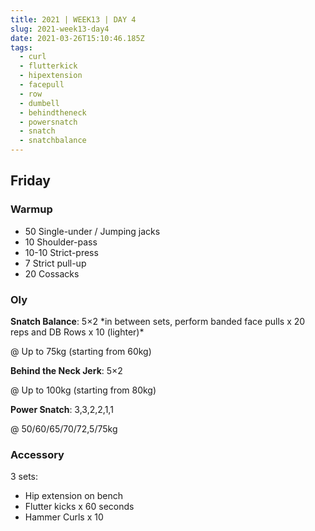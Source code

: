 ```yaml
---
title: 2021 | WEEK13 | DAY 4
slug: 2021-week13-day4
date: 2021-03-26T15:10:46.185Z
tags:
  - curl
  - flutterkick
  - hipextension
  - facepull
  - row
  - dumbell
  - behindtheneck
  - powersnatch
  - snatch
  - snatchbalance
---
```

## Friday

### Warmup

* 50 Single-under / Jumping jacks
* 10 Shoulder-pass
* 10-10 Strict-press
* 7 Strict pull-up
* 20 Cossacks

### Oly

**Snatch Balance**: 5×2 \*in between sets, perform banded face pulls x 20 reps and DB Rows x 10 (lighter)\*

@ Up to 75kg (starting from 60kg)

**Behind the Neck Jerk**: 5×2

@ Up to 100kg (starting from 80kg)

**Power Snatch**: 3,3,2,2,1,1

@ 50/60/65/70/72,5/75kg

### Accessory

3 sets:

* Hip extension on bench
* Flutter kicks x 60 seconds
* Hammer Curls x 10